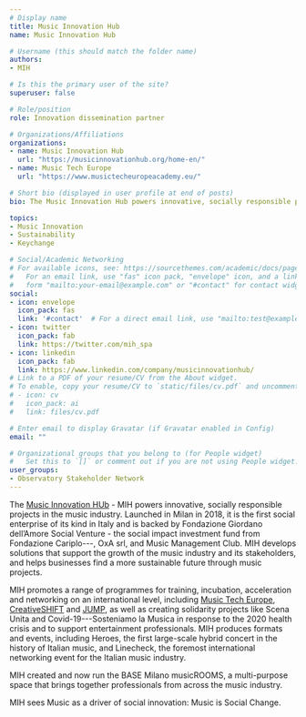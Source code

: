 ```yaml
---
# Display name
title: Music Innovation Hub
name: Music Innovation Hub

# Username (this should match the folder name)
authors:
- MIH

# Is this the primary user of the site?
superuser: false

# Role/position
role: Innovation dissemination partner

# Organizations/Affiliations
organizations:
- name: Music Innovation Hub
  url: "https://musicinnovationhub.org/home-en/"
- name: Music Tech Europe
  url: "https://www.musictecheuropeacademy.eu/"

# Short bio (displayed in user profile at end of posts)
bio: The Music Innovation Hub powers innovative, socially responsible projects in the music industry, to make music a driver of social innovation.

topics:
- Music Innovation
- Sustainability
- Keychange

# Social/Academic Networking
# For available icons, see: https://sourcethemes.com/academic/docs/page-builder/#icons
#   For an email link, use "fas" icon pack, "envelope" icon, and a link in the
#   form "mailto:your-email@example.com" or "#contact" for contact widget.
social:
- icon: envelope
  icon_pack: fas
  link: '#contact'  # For a direct email link, use "mailto:test@example.org".
- icon: twitter
  icon_pack: fab
  link: https://twitter.com/mih_spa
- icon: linkedin
  icon_pack: fab
  link: https://www.linkedin.com/company/musicinnovationhub/
# Link to a PDF of your resume/CV from the About widget.
# To enable, copy your resume/CV to `static/files/cv.pdf` and uncomment the lines below.
# - icon: cv
#   icon_pack: ai
#   link: files/cv.pdf

# Enter email to display Gravatar (if Gravatar enabled in Config)
email: ""

# Organizational groups that you belong to (for People widget)
#   Set this to `[]` or comment out if you are not using People widget.
user_groups:
- Observatory Stakeholder Network
---
```


The [Music Innovation HUb](https://musicinnovationhub.org/home-en/) - MIH powers innovative, socially responsible projects in the music industry. Launched in Milan in 2018, it is the first social enterprise of its kind in Italy and is backed by Fondazione Giordano dell’Amore Social Venture - the social impact investment fund from Fondazione Cariplo---, OxA srl, and Music Management Club. MIH develops solutions that support the growth of the music industry and its stakeholders, and helps businesses find a more sustainable future through music projects.

MIH promotes a range of programmes for training, incubation, acceleration and networking on an international level, including [Music Tech Europe](https://www.musictecheuropeacademy.eu/), [CreativeSHIFT](https://creativeshift.eu/) and [JUMP](https://www.jumpmusic.eu/), as well as creating solidarity projects like Scena Unita and Covid-19---Sosteniamo la Musica in response to the 2020 health crisis and to support entertainment professionals. MIH produces formats and events, including Heroes, the first large-scale hybrid concert in the history of Italian music, and Linecheck, the foremost international networking event for the Italian music industry.

MIH created and now run the BASE Milano musicROOMS, a multi-purpose space that brings together professionals from across the music industry.

MIH sees Music as a driver of social innovation: Music is Social Change.
